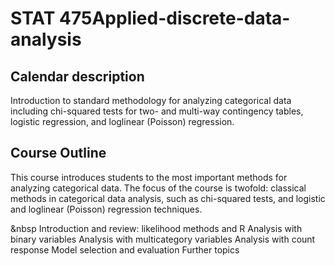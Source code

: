 # STAT 475Applied-discrete-data-analysis

## Calendar description

Introduction to standard methodology for analyzing categorical data including chi-squared tests for two- and multi-way contingency tables, logistic regression, and loglinear (Poisson) regression.

## Course Outline

This course introduces students to the most important methods for analyzing categorical data. The focus of the course is twofold: classical methods in categorical data analysis, such as chi-squared tests, and logistic and loglinear (Poisson) regression techniques.

&nbsp Introduction and review: likelihood methods and R
Analysis with binary variables 
Analysis with multicategory variables 
Analysis with count response 
Model selection and evaluation
Further topics
